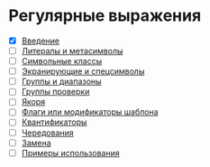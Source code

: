 # Регулярные выражения

- [x] [Введение](intro.md)
- [ ] [Литералы и метасимволы](metasymbols.md)
- [ ] [Символьные классы](character_classes.md)
- [ ] [Экранирующие и спецсимволы](special_escaped_characters.md)
- [ ] [Группы и диапазоны](groups_ranges.md)
- [ ] [Группы проверки](lookaround.md)
- [ ] [Якоря](anchors.md)
- [ ] [Флаги или модификаторы шаблона](flags.md)
- [ ] [Квантификаторы](quantifiers.md)
- [ ] [Чередования](alternation.md)
- [ ] [Замена](substitution.md)
- [ ] [Примеры использования](examples.md)